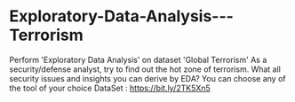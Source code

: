 # Exploratory-Data-Analysis---Terrorism
Perform 'Exploratory Data Analysis' on dataset 'Global Terrorism'  As a security/defense analyst, try to find out the hot zone of terrorism.  What all security issues and insights you can derive by EDA? You can choose any of the tool of your choice
DataSet : https://bit.ly/2TK5Xn5
